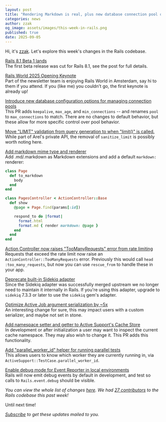```yaml
---
layout: post
title: "Rendering Markdown is real, plus new database connection pool options"
categories: news
author: zzak
og_image: assets/images/this-week-in-rails.png
published: true
date: 2025-09-05
---
```



Hi, it's [zzak](https://github.com/zzak). Let's explore this week's changes in the Rails codebase.

[Rails 8.1 Beta 1 lands](https://rubyonrails.org/2025/9/4/rails-8-1-beta-1)  
The first beta release was cut for Rails 8.1, see the post for full details.

[Rails World 2025 Opening Keynote](https://www.youtube.com/watch?v=gcwzWzC7gUA)  
Part of the newsletter team is enjoying Rails World in Amsterdam, say hi to them if you attend. If you (like me) you couldn't go, the first keynote is already up!

[Introduce new database configuration options for managing connection pools](https://github.com/rails/rails/pull/54175)  
This PR adds `keepalive`, `max_age`, and `min_connections` -- and renames `pool` to `max_connections` to match.
There are no changes to default behavior, but these allow for more specific control over pool behavior.

[Move "LIMIT" validation from query generation to when "limit()" is called.](https://github.com/rails/rails/pull/55585)  
While part of Arel's private API, the removal of `sanitize_limit` is possibly worth noting here.

[Add markdown mime type and renderer](https://github.com/rails/rails/pull/55511)  
Add .md/.markdown as Markdown extensions and add a default `markdown:` renderer:

```ruby
class Page
  def to_markdown
    body
  end
end

class PagesController < ActionController::Base
  def show
    @page = Page.find(params[:id])

    respond_to do |format|
      format.html
      format.md { render markdown: @page }
    end
  end
end
```

[Action Controller now raises "TooManyRequests" error from rate limiting](https://github.com/rails/rails/pull/55501)  
Requests that exceed the rate limit now raise an `ActionController::TooManyRequests` error.
Previously this would call `head :too_many_requests`, but now you can use `rescue_from` to handle these in your app.

[Deprecate built-in Sidekiq adapter](https://github.com/rails/rails/pull/53058)  
Since the Sidekiq adapter was successfully merged upstream we no longer need to maintain it internally in Rails.
If you're using this adapter, upgrade to `sidekiq` 7.3.3 or later to use the `sidekiq` gem's adapter.

[Optimize Active Job argument serialization by ~5x](https://github.com/rails/rails/pull/55583)  
An interesting change for sure, this may impact users with a custom serializer, and maybe not set in stone.

[Add namespace setter and getter to Active Support's Cache Store](https://github.com/rails/rails/pull/55580)  
In development or after initialization a user may want to inspect the current cache namespace. They may also wish to change it. This PR adds this functionality.

[Add "parallel_worker_id" helper for running parallel tests](https://github.com/rails/rails/pull/55565)  
This allows users to know which worker they are currently running in, via `ActiveSupport::TestCase.parallel_worker_id`.

[Enable debug mode for Event Reporter in local environments](https://github.com/rails/rails/pull/55566)  
Rails will now emit debug events by default in development, and test so calls to `Rails.event.debug` should be visible.


_You can view the whole list of changes [here](https://github.com/rails/rails/compare/@%7B2025-08-29%7D...main@%7B2025-09-05%7D)._
_We had [27 contributors](https://contributors.rubyonrails.org/contributors/in-time-window/20250829-20250905) to the Rails codebase this past week!_

Until next time!

_[Subscribe](https://world.hey.com/this.week.in.rails) to get these updates mailed to you._
